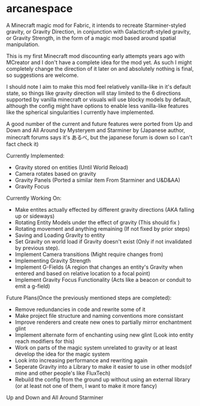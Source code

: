 # arcanespace
A Minecraft magic mod for Fabric, it intends to recreate Starminer-styled gravity, or Gravity Direction, in conjunction
with Galacticraft-styled gravity, or Gravity Strength, in the form of a magic mod based around spatial manipulation.

This is my first Minecraft mod discounting early attempts years ago with MCreator and I don't have a complete idea for the mod yet.
As such I might completely change the direction of it later on and absolutely nothing is final, so suggestions are welcome.

I should note I aim to make this mod feel relatively vanilla-like in it's default state, so things like gravity direction 
will stay limited to the 6 directions supported by vanilla minecraft or visuals will use blocky models by default, although the config
might have options to enable less vanilla-like features like the spherical singularities I currently have implemented.

A good number of the current and future features were ported from Up and Down and All Around by Mysteryem and Starminer by (Japanese author, minecraft forums says it's あるべ, but the japanese forum is down so I can't fact check it)

Currently Implemented:
- Gravity stored on entities (Until World Reload)
- Camera rotates based on gravity
- Gravity Panels (Ported a similar item From Starminer and U&D&AA)
- Gravity Focus

Currently Working On:
- Make entites actually effected by different gravity directions (AKA falling up or sideways)
- Rotating Entity Models under the effect of gravity (This should fix )
- Rotating movement and anything remaining (If not fixed by prior steps)
- Saving and Loading Gravity to entity
- Set Gravity on world load if Gravity doesn't exist (Only if not invalidated by previous step).
- Implement Camera transitions (Might require changes from)
- Implementing Gravity Strength
- Implement G-Fields (A region that changes an entity's Gravity when entered and based on relative location to a focal point)
- Implement Gravity Focus Functionality (Acts like a beacon or conduit to emit a g-field)

Future Plans(Once the previously mentioned steps are completed):
- Remove redundancies in code and rewrite some of it
- Make project file structure and naming conventions more consistant
- Improve renderers and create new ones to partially mirror enchantment glint
- Implement alternate form of enchanting using new glint (Look into entity reach modifiers for this)
- Work on parts of the magic system unrelated to gravity or at least develop the idea for the magic system
- Look into increasing performance and rewriting again
- Seperate Gravity into a Library to make it easier to use in other mods(of mine and other people's like FluxTech)
- Rebuild the config from the ground up without using an external library (or at least not one of them, I want to make it more fancy)

Up and Down and All Around
Starminer
